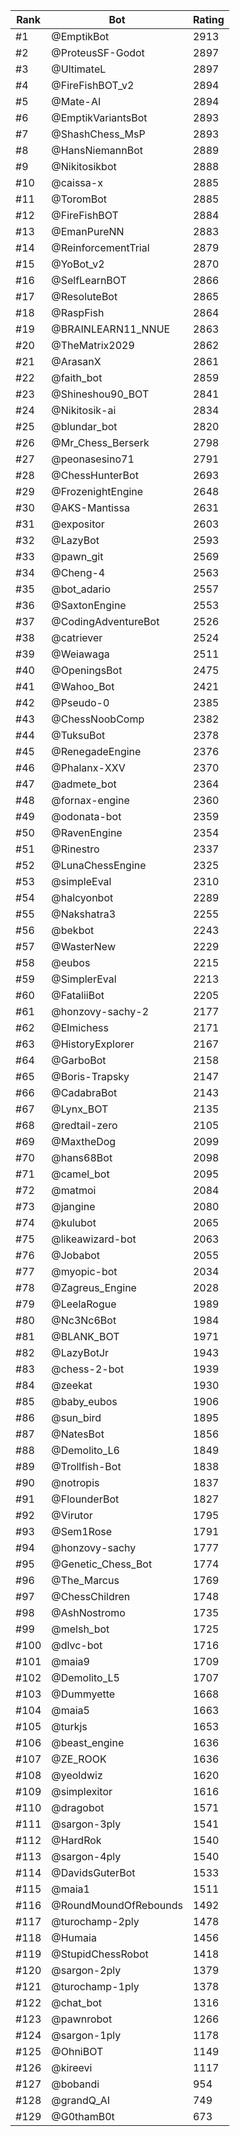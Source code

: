 Rank|Bot|Rating
---|---|---
#1|@EmptikBot|2913
#2|@ProteusSF-Godot|2897
#3|@UltimateL|2897
#4|@FireFishBOT_v2|2894
#5|@Mate-AI|2894
#6|@EmptikVariantsBot|2893
#7|@ShashChess_MsP|2893
#8|@HansNiemannBot|2889
#9|@Nikitosikbot|2888
#10|@caissa-x|2885
#11|@ToromBot|2885
#12|@FireFishBOT|2884
#13|@EmanPureNN|2883
#14|@ReinforcementTrial|2879
#15|@YoBot_v2|2870
#16|@SelfLearnBOT|2866
#17|@ResoluteBot|2865
#18|@RaspFish|2864
#19|@BRAINLEARN11_NNUE|2863
#20|@TheMatrix2029|2862
#21|@ArasanX|2861
#22|@faith_bot|2859
#23|@Shineshou90_BOT|2841
#24|@Nikitosik-ai|2834
#25|@blundar_bot|2820
#26|@Mr_Chess_Berserk|2798
#27|@peonasesino71|2791
#28|@ChessHunterBot|2693
#29|@FrozenightEngine|2648
#30|@AKS-Mantissa|2631
#31|@expositor|2603
#32|@LazyBot|2593
#33|@pawn_git|2569
#34|@Cheng-4|2563
#35|@bot_adario|2557
#36|@SaxtonEngine|2553
#37|@CodingAdventureBot|2526
#38|@catriever|2524
#39|@Weiawaga|2511
#40|@OpeningsBot|2475
#41|@Wahoo_Bot|2421
#42|@Pseudo-0|2385
#43|@ChessNoobComp|2382
#44|@TuksuBot|2378
#45|@RenegadeEngine|2376
#46|@Phalanx-XXV|2370
#47|@admete_bot|2364
#48|@fornax-engine|2360
#49|@odonata-bot|2359
#50|@RavenEngine|2354
#51|@Rinestro|2337
#52|@LunaChessEngine|2325
#53|@simpleEval|2310
#54|@halcyonbot|2289
#55|@Nakshatra3|2255
#56|@bekbot|2243
#57|@WasterNew|2229
#58|@eubos|2215
#59|@SimplerEval|2213
#60|@FataliiBot|2205
#61|@honzovy-sachy-2|2177
#62|@Elmichess|2171
#63|@HistoryExplorer|2167
#64|@GarboBot|2158
#65|@Boris-Trapsky|2147
#66|@CadabraBot|2143
#67|@Lynx_BOT|2135
#68|@redtail-zero|2105
#69|@MaxtheDog|2099
#70|@hans68Bot|2098
#71|@camel_bot|2095
#72|@matmoi|2084
#73|@jangine|2080
#74|@kulubot|2065
#75|@likeawizard-bot|2063
#76|@Jobabot|2055
#77|@myopic-bot|2034
#78|@Zagreus_Engine|2028
#79|@LeelaRogue|1989
#80|@Nc3Nc6Bot|1984
#81|@BLANK_BOT|1971
#82|@LazyBotJr|1943
#83|@chess-2-bot|1939
#84|@zeekat|1930
#85|@baby_eubos|1906
#86|@sun_bird|1895
#87|@NatesBot|1856
#88|@Demolito_L6|1849
#89|@Trollfish-Bot|1838
#90|@notropis|1837
#91|@FlounderBot|1827
#92|@Virutor|1795
#93|@Sem1Rose|1791
#94|@honzovy-sachy|1777
#95|@Genetic_Chess_Bot|1774
#96|@The_Marcus|1769
#97|@ChessChildren|1748
#98|@AshNostromo|1735
#99|@melsh_bot|1725
#100|@dlvc-bot|1716
#101|@maia9|1709
#102|@Demolito_L5|1707
#103|@Dummyette|1668
#104|@maia5|1663
#105|@turkjs|1653
#106|@beast_engine|1636
#107|@ZE_ROOK|1636
#108|@yeoldwiz|1620
#109|@simplexitor|1616
#110|@dragobot|1571
#111|@sargon-3ply|1541
#112|@HardRok|1540
#113|@sargon-4ply|1540
#114|@DavidsGuterBot|1533
#115|@maia1|1511
#116|@RoundMoundOfRebounds|1492
#117|@turochamp-2ply|1478
#118|@Humaia|1456
#119|@StupidChessRobot|1418
#120|@sargon-2ply|1379
#121|@turochamp-1ply|1378
#122|@chat_bot|1316
#123|@pawnrobot|1266
#124|@sargon-1ply|1178
#125|@OhniBOT|1149
#126|@kireevi|1117
#127|@bobandi|954
#128|@grandQ_AI|749
#129|@G0thamB0t|673
